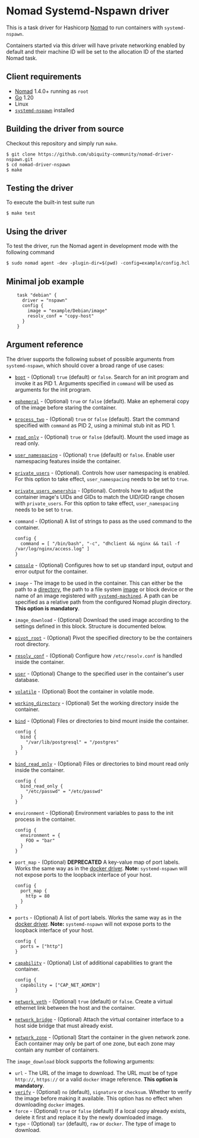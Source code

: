 # Nomad Systemd-Nspawn driver

This is a task driver for Hashicorp [Nomad](https://nomadproject.io) to run
containers with `systemd-nspawn`.

Containers started via this driver will have private networking enabled by
default and their machine ID will be set to the allocation ID of the started
Nomad task.

## Client requirements

* [Nomad](https://nomadproject.io) 1.4.0+ running as `root`
* [Go](https://golang.org/doc/install) 1.20
* Linux
* [`systemd-nspawn`](https://www.freedesktop.org/software/systemd/man/systemd-nspawn.html)
  installed

## Building the driver from source

Checkout this repository and simply run `make`.

```shell
$ git clone https://github.com/ubiquity-community/nomad-driver-nspawn.git
$ cd nomad-driver-nspawn
$ make
```

## Testing the driver

To execute the built-in test suite run

``` shell
$ make test
```

## Using the driver

To test the driver, run the Nomad agent in development mode with the following
command

```shell
$ sudo nomad agent -dev -plugin-dir=$(pwd) -config=example/config.hcl
```

## Minimal job example

```hcl
    task "debian" {
      driver = "nspawn"
      config {
        image = "example/Debian/image"
        resolv_conf = "copy-host"
      }
    }
```

## Argument reference

The driver supports the following subset of possible arguments from `systemd-nspawn`, which
should cover a broad range of use cases:

* [`boot`](https://www.freedesktop.org/software/systemd/man/systemd-nspawn.html#-b) -
  (Optional) `true` (default) or `false`. Search for an init program and invoke
  it as PID 1. Arguments specified in `command` will be used as arguments for
  the init program.
* [`ephemeral`](https://www.freedesktop.org/software/systemd/man/systemd-nspawn.html#-x) -
  (Optional) `true` or `false` (default). Make an ephemeral copy of the image
  before staring the container.
* [`process_two`](https://www.freedesktop.org/software/systemd/man/systemd-nspawn.html#-a) -
  (Optional) `true` or `false` (default). Start the command specified with
  `command` as PID 2, using a minimal stub init as PID 1.
* [`read_only`](https://www.freedesktop.org/software/systemd/man/systemd-nspawn.html#--read-only) -
  (Optional) `true` or `false` (default). Mount the used image as read only.
* [`user_namespacing`](https://www.freedesktop.org/software/systemd/man/systemd-nspawn.html#-U) -
  (Optional) `true` (default) or `false`. Enable user namespacing features
  inside the container.
* [`private_users`](https://www.freedesktop.org/software/systemd/man/systemd-nspawn.html#--private-users=) -
  (Optional). Controls how user namespacing is enabled. For this option to take
  effect, `user_namespacing` needs to be set to `true`.
* [`private_users_ownership`](https://www.freedesktop.org/software/systemd/man/systemd-nspawn.html#--private-users-ownership=) -
  (Optional). Controls how to adjust the container image's UIDs and GIDs to
  match the UID/GID range chosen with `private_users`. For this option to take
  effect, `user_namespacing` needs to be set to `true`.
* `command` - (Optional) A list of strings to pass as the used command to the
  container.

  ```hcl
  config {
    command = [ "/bin/bash", "-c", "dhclient && nginx && tail -f /var/log/nginx/access.log" ]
  }
  ```
* [`console`](https://www.freedesktop.org/software/systemd/man/systemd-nspawn.html#--console=MODE) -
  (Optional) Configures how to set up standard input, output and error output
  for the container.
* `image` - The image to be used in the container. This can either be the path
  to a
  [directory](https://www.freedesktop.org/software/systemd/man/systemd-nspawn.html#-D),
  the path to a file system
  [image](https://www.freedesktop.org/software/systemd/man/systemd-nspawn.html#-i)
  or block device or the name of an image registered with
  [`systemd-machined`](https://www.freedesktop.org/software/systemd/man/systemd-machined.service.html).
  A path can be specified as a relative path from the configured Nomad plugin
  directory. **This option is mandatory**.
* `image_download` - (Optional) Download the used image according to the
  settings defined in this block. Structure is documented below.
* [`pivot_root`](https://www.freedesktop.org/software/systemd/man/systemd-nspawn.html#--pivot-root=) -
  (Optional) Pivot the specified directory to be the containers root directory.
* [`resolv_conf`](https://www.freedesktop.org/software/systemd/man/systemd-nspawn.html#--resolv-conf=) -
  (Optional) Configure how `/etc/resolv.conf` is handled inside the container.
* [`user`](https://www.freedesktop.org/software/systemd/man/systemd-nspawn.html#-u) -
  (Optional) Change to the specified user in the container's user database.
* [`volatile`](https://www.freedesktop.org/software/systemd/man/systemd-nspawn.html#--volatile) -
  (Optional) Boot the container in volatile mode.
* [`working_directory`](https://www.freedesktop.org/software/systemd/man/systemd-nspawn.html#--chdir=) -
  (Optional) Set the working directory inside the container.
* [`bind`](https://www.freedesktop.org/software/systemd/man/systemd-nspawn.html#--bind=) -
  (Optional) Files or directories to bind mount inside the container.

  ```hcl
  config {
    bind {
      "/var/lib/postgresql" = "/postgres"
    }
  }
  ```
* [`bind_read_only`](https://www.freedesktop.org/software/systemd/man/systemd-nspawn.html#--bind=) -
  (Optional) Files or directories to bind mount read only inside the container.

  ```hcl
  config {
    bind_read_only {
      "/etc/passwd" = "/etc/passwd"
    }
  }

  ```
* `environment` - (Optional) Environment variables to pass to the init process
  in the container.

  ```hcl
  config {
    environment = {
      FOO = "bar"
    }
  }
  ```
* `port_map` - (Optional) **DEPRECATED** A key-value map of port labels. Works the same way as
  in the [docker
  driver](https://www.nomadproject.io/docs/drivers/docker.html#using-the-port-map).
  **Note:** `systemd-nspawn` will not expose ports to the loopback interface of
  your host.

  ```hcl
  config {
    port_map {
      http = 80
    }
  }
  ```
* `ports` - (Optional) A list of port labels. Works the same way as
  in the [docker
  driver](https://www.nomadproject.io/docs/drivers/docker#allocating-ports).
  **Note:** `systemd-nspawn` will not expose ports to the loopback interface of
  your host.

  ```hcl
  config {
    ports = ["http"]
  }
  ```
* [`capability`](https://www.freedesktop.org/software/systemd/man/systemd-nspawn.html#--capability=) -
  (Optional) List of additional capabilities to grant the container.

  ```hcl
  config {
    capability = ["CAP_NET_ADMIN"]
  }
  ```
* [`network_veth`](https://www.freedesktop.org/software/systemd/man/systemd-nspawn.html#-n) -
  (Optional) `true` (default) or `false`. Create a virtual ethernet link between
  the host and the container.
* [`network_bridge`](https://www.freedesktop.org/software/systemd/man/systemd-nspawn.html#--network-bridge=) -
  (Optional) Attach the virtual container interface to a host side bridge that
  must already exist.
* [`network_zone`](https://www.freedesktop.org/software/systemd/man/systemd-nspawn.html#--network-zone=) -
  (Optional) Start the container in the given network zone. Each container may
  only be part of one zone, but each zone may contain any number of containers.

The `image_download` block supports the following arguments:
* `url` - The URL of the image to download. The URL must be of type `http://`,
  `https://` or a valid `docker` image reference. **This option is mandatory**.
* [`verify`](https://www.freedesktop.org/software/systemd/man/machinectl.html#pull-tar%20URL%20%5BNAME%5D) -
  (Optional) `no` (default), `signature` or `checksum`. Whether to verify the
  image before making it available. This option has no effect when downloading
  `docker` images.
* `force` - (Optional) `true` or `false` (default) If a local copy already
  exists, delete it first and replace it by the newly downloaded image.
* `type` - (Optional) `tar` (default), `raw` or `docker`. The type of image to
  download.

